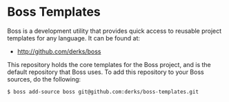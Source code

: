 Boss Templates
==============

Boss is a development utility that provides quick access to reusable project
templates for any language.  It can be found at:

 * http://github.com/derks/boss
 
 
This repository holds the core templates for the Boss project, and is the
default repository that Boss uses.  To add this repository to your Boss
sources, do the following:

    $ boss add-source boss git@github.com:derks/boss-templates.git


